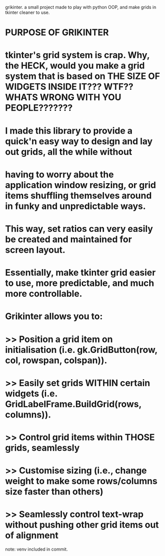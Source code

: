 grikinter. a small project made to play with python OOP, and make grids in tkinter cleaner to use.

# PURPOSE OF GRIKINTER
# tkinter's grid system is crap. Why, the HECK, would you make a grid system that is based on THE SIZE OF WIDGETS INSIDE IT??? WTF?? WHATS WRONG WITH YOU PEOPLE???????
# I made this library to provide a quick'n easy way to design and lay out grids, all the while without 
# having to worry about the application window resizing, or grid items shuffling themselves around in funky and unpredictable ways.
# This way, set ratios can very easily be created and maintained for screen layout.
# Essentially, make tkinter grid easier to use, more predictable, and much more controllable. 
# Grikinter allows you to:
# >> Position a grid item on initialisation (i.e. gk.GridButton(row, col, rowspan, colspan)).
# >> Easily set grids WITHIN certain widgets (i.e. GridLabelFrame.BuildGrid(rows, columns)).
# >> Control grid items within THOSE grids, seamlessly
# >> Customise sizing (i.e., change weight to make some rows/columns size faster than others)
# >> Seamlessly control text-wrap without pushing other grid items out of alignment


note: venv included in commit.
